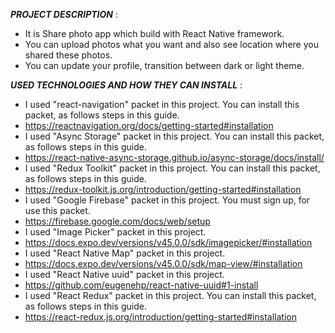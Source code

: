 
***PROJECT DESCRIPTION*** :<br>
+ It is Share photo app which build with React Native framework.<br>
+ You can upload photos what you want and also see location where you shared these photos.
+ You can update your profile, transition between dark or light theme.

***USED TECHNOLOGIES AND HOW THEY CAN INSTALL*** :<br>
+ I used "react-navigation" packet in this project. You can install this packet, as follows steps in this guide.<br>
+ https://reactnavigation.org/docs/getting-started#installation<br>
+ I used "Async Storage" packet in this project. You can install this packet, as follows steps in this guide.<br>
+ https://react-native-async-storage.github.io/async-storage/docs/install/<br>
+ I used "Redux Toolkit" packet in this project. You can install this packet, as follows steps in this guide.<br>
+ https://redux-toolkit.js.org/introduction/getting-started#installation<br>
+ I used "Google Firebase" packet in this project. You must sign up, for use this packet.<br>
+ https://firebase.google.com/docs/web/setup<br>
+ I used "Image Picker" packet in this project.<br>
+ https://docs.expo.dev/versions/v45.0.0/sdk/imagepicker/#installation<br>
+ I used "React Native Map" packet in this project.<br>
+ https://docs.expo.dev/versions/v45.0.0/sdk/map-view/#installation<br>
+ I used "React Native uuid" packet in this project.<br>
+ https://github.com/eugenehp/react-native-uuid#1-install<br>
+ I used "React Redux" packet in this project. You can install this packet, as follows steps in this guide.<br>
+ https://react-redux.js.org/introduction/getting-started#installation<br>
